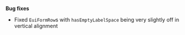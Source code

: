 **Bug fixes**

- Fixed `EuiFormRow`s with `hasEmptyLabelSpace` being very slightly off in vertical alignment

